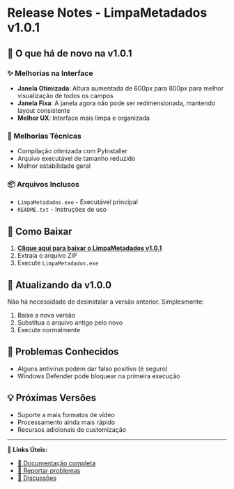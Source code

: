 # Release Notes - LimpaMetadados v1.0.1

## 🎉 O que há de novo na v1.0.1

### ✨ Melhorias na Interface
- **Janela Otimizada**: Altura aumentada de 600px para 800px para melhor visualização de todos os campos
- **Janela Fixa**: A janela agora não pode ser redimensionada, mantendo layout consistente
- **Melhor UX**: Interface mais limpa e organizada

### 🔧 Melhorias Técnicas
- Compilação otimizada com PyInstaller
- Arquivo executável de tamanho reduzido
- Melhor estabilidade geral

### 📦 Arquivos Inclusos
- `LimpaMetadados.exe` - Executável principal
- `README.txt` - Instruções de uso

## 🚀 Como Baixar

1. **[Clique aqui para baixar o LimpaMetadados v1.0.1](https://github.com/jbrunops/limpa-metadados/releases/download/v1.0.1/LimpaMetadados_v1.0.1_20250611.zip)**
2. Extraia o arquivo ZIP
3. Execute `LimpaMetadados.exe`

## 🔄 Atualizando da v1.0.0

Não há necessidade de desinstalar a versão anterior. Simplesmente:
1. Baixe a nova versão
2. Substitua o arquivo antigo pelo novo
3. Execute normalmente

## 🐛 Problemas Conhecidos

- Alguns antivírus podem dar falso positivo (é seguro)
- Windows Defender pode bloquear na primeira execução

## 💡 Próximas Versões

- Suporte a mais formatos de vídeo
- Processamento ainda mais rápido
- Recursos adicionais de customização

---

**🔗 Links Úteis:**
- [📖 Documentação completa](https://github.com/jbrunops/limpa-metadados/blob/main/README.md)
- [🐛 Reportar problemas](https://github.com/jbrunops/limpa-metadados/issues)
- [💬 Discussões](https://github.com/jbrunops/limpa-metadados/discussions) 